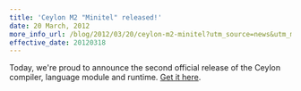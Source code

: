```yaml
---
title: 'Ceylon M2 "Minitel" released!'
date: 20 March, 2012
more_info_url: /blog/2012/03/20/ceylon-m2-minitel?utm_source=news&utm_medium=web&utm_content=newslink&utm_campaign=1_0_M2release
effective_date: 20120318
---
```

Today, we're proud to announce the second official release of 
the Ceylon compiler, language module and runtime.
[Get it here][download M2].

[download M2]: /download?utm_source=news&utm_medium=web&utm_content=download&utm_campaign=1_0_M2release
